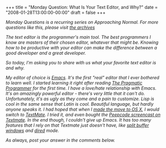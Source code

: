 +++
title = "Monday Question: What Is Your Text Editor, and Why?"
date = "2008-01-28T13:00:00-00:00"
draft = false
+++

<i>Monday Questions is a recurring series on Approaching Normal. For
more questions like this, please visit [the
archives](http://www.approachingnormal.com/tags/questions.</i>)

The text editor is the programmer's main tool. The best programmers I
know are masters of their chosen editor, whatever that might be. Knowing
how to be productive with your editor can make the difference between a
good developer and a great developer.

So today, I'm asking you to share with us what your favorite text editor
is and why.

My editor of choice is [Emacs](http://www.gnu.org/software/emacs/). It's
the first "real" editor that I ever bothered to learn well. I started
learning it right after reading [The Pragmatic
Programmer](http://www.amazon.com/exec/obidos/ASIN/020161622X/approachingno-20/002-9666217-3990422?%5Fencoding=UTF8&camp=1789&link%5Fcode=xm2)
for the first time. I have a love/hate relationship with Emacs. It's an
amazingly powerful editor - there's very little that it can't do.
Unfortunately, it's as ugly as they come and a pain to customize. Lisp
is cool in the same sense that Latin is cool. Beautiful language, but
hardly anyone speaks it. I had hoped that when I [made the move to OS
X](http://approachingnormal.com/2007/11/11/i-bought-a-macbook-pro), I
would switch to [TextMate](http://macromates.com/). I tried it, and even
bought the [Peepcode screencast on
Textmate](http://peepcode.com/products/textmate-basics-for-rails). In
the end though, I couldn't give up Emacs. It has too many features that
I rely on that Textmate just doesn't have, like [split buffer
windows](http://en.wikipedia.org/wiki/Image:Emacs-screenshot.png) and
[dired](http://en.wikipedia.org/wiki/Dired) mode.

As always, post your answer in the comments below.

